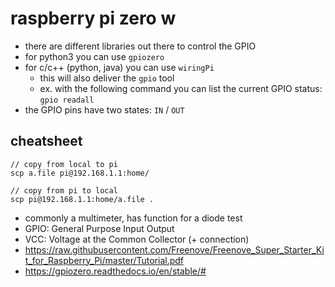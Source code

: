 # raspberry pi zero w
* there are different libraries out there to control the GPIO
* for python3 you can use `gpiozero`
* for c/c++ (python, java) you can use `wiringPi`
    * this will also deliver the `gpio` tool
    * ex. with the following command you can list the current GPIO status: `gpio readall`
* the GPIO pins have two states: `IN` / `OUT`

## cheatsheet
```
// copy from local to pi
scp a.file pi@192.168.1.1:home/

// copy from pi to local
scp pi@192.168.1.1:home/a.file .
```
* commonly a multimeter, has function for a diode test
* GPIO: General Purpose Input Output
* VCC: Voltage at the Common Collector (+ connection)
* https://raw.githubusercontent.com/Freenove/Freenove_Super_Starter_Kit_for_Raspberry_Pi/master/Tutorial.pdf
* https://gpiozero.readthedocs.io/en/stable/#
